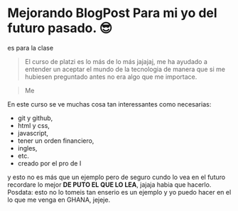 # Mejorando BlogPost Para mi yo del futuro pasado. 😎
es para la clase
>El curso de platzi es lo más de lo más jajajaj, me ha ayudado a entender un aceptar el mundo de la tecnologia de manera que si me hubiesen preguntado antes no era algo que me importace.

>Me

En este curso se ve muchas cosa tan interessantes como necesarias:
* git y github,
* html y css,
* javascript,
* tener un orden financiero,
* ingles,
* etc.
* creado por el pro de I

y esto no es más que un ejemplo pero de seguro cundo lo vea en el futuro recordare lo mejor **DE PUTO EL QUE LO LEA**, jajaja habia que hacerlo.
Posdata: esto no lo tomeis tan enserio es un ejemplo y yo puedo hacer en el lo que me venga en GHANA, jejeje. 